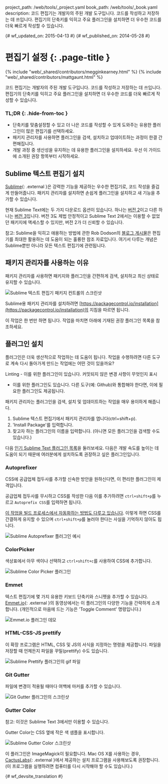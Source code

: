 project_path: /web/tools/_project.yaml
book_path: /web/tools/_book.yaml
description: 코드 편집기는 개발자의 주된 개발 도구입니다. 코드를 작성하고 저장하는 데 쓰입니다. 편집기의 단축키를 익히고 주요 플러그인을 설치하면 더 우수한 코드를 더욱 빠르게 작성할 수 있습니다.

{# wf_updated_on: 2015-04-13 #}
{# wf_published_on: 2014-05-28 #}

# 편집기 설정 {: .page-title }

{% include "web/_shared/contributors/megginkearney.html" %}
{% include "web/_shared/contributors/mattgaunt.html" %}

코드 편집기는 개발자의 주된 개발 도구입니다. 코드를 작성하고 저장하는 데 쓰입니다. 편집기의 단축키를 익히고 주요 플러그인을 설치하면 더 우수한 코드를 더욱 빠르게 작성할 수 있습니다.


### TL;DR {: .hide-from-toc }
- 단축키를 맞춤설정할 수 있고 더 나은 코드를 작성할 수 있게 도와주는 유용한 플러그인이 많은 편집기를 선택하세요.
- 패키지 관리자를 사용하면 플러그인을 검색, 설치하고 업데이트하는 과정이 한결 간편해집니다.
- 개발 과정 중 생산성을 유지하는 데 유용한 플러그인을 설치하세요. 우선 이 가이드에 소개된 권장 항목부터 시작하세요.


## Sublime 텍스트 편집기 설치

[Sublime](http://www.sublimetext.com/){: .external }은 강력한 기능을 제공하는 우수한 편집기로,
코드 작성을 즐겁게 만들어줍니다. 패키지 관리자를 설치하면
손쉽게 플러그인을 설치하고 새 기능을 추가할 수 있습니다.

현재 Sublime Text에는 두 가지 다운로드 옵션이 있습니다. 하나는 [버전 2](http://www.sublimetext.com/2)이고 다른 하나는 [버전 3](http://www.sublimetext.com/3)입니다. 버전 3도 제법 안정적이고 Sublime Text 2에서는 이용할 수 없었던 패키지에 액세스할 수 있지만, 버전 2가 더 신뢰할 수 있습니다.

참고: Sublime을 익히고 애용하는 방법에 관한 Rob Dodson의 <a href='http://robdodson.me/blog/2012/06/23/sublime-text-2-tips-and-shortcuts/'>블로그 게시물</a>은 편집기를 최대한 활용하는 데 도움이 되는 훌륭한 참조 자료입니다. 여기서 다루는 개념은 Sublime뿐만 아니라 모든 텍스트 편집기에 관련됩니다.

## 패키지 관리자를 사용하는 이유

패키지 관리자를 사용하면 패키지와 플러그인을 간편하게 검색, 설치하고 최신 상태로
유지할 수 있습니다.

<img src="imgs/package_control.png" class="center" alt="Sublime 텍스트 편집기 패키지 컨트롤의 스크린샷"/>

Sublime용 패키지 관리자를 설치하려면 [https://packagecontrol.io/installation](https://packagecontrol.io/installation)의
지침을 따르면 됩니다.

이 작업은 한 번만 하면 됩니다. 작업을 마치면 아래에 기재된 권장 플러그인 목록을
참조하세요.

## 플러그인 설치

플러그인은 더욱 생산적으로 작업하는 데 도움이 됩니다. 작업을 수행하려면 다른 도구로 계속 다시 돌아가게 만드는 작업에는
어떤 것이 있을까요?

Linting - 이를 위한 플러그인이 있습니다. 커밋되지 않은 변경 사항이 무엇인지 표시
- 이를 위한 플러그인도 있습니다. 다른 도구(예: Github)와 통합해야 한다면, 
이에 필요한 플러그인도 제공됩니다.

패키지 관리자는 플러그인을 검색, 설치 및 업데이트하는 작업을 매우 용이하게 해줍니다.

1. Sublime 텍스트 편집기에서 패키지 관리자를 엽니다(ctrl+shift+p). 
2. 'Install Package'를 입력합니다. 
3. 찾고자 하는 플러그인의 이름을 입력합니다. (아니면 모든 
플러그인을 검색할 수도 있습니다.)

다음 [인기 Sublime Text
 플러그인 목록](https://packagecontrol.io/browse)을 둘러보세요. 다음은 개발 속도를 높이는 데 도움이 되기 때문에 
여러분에게 설치하도록 권장하고 싶은 플러그인입니다.

### Autoprefixer

CSS에 공급업체 접두사를 추가할 신속한 방안을 원하신다면, 이 
편리한 플러그인이 제격입니다.

공급업체 접두사를 무시하고 CSS를 작성한 다음 이를 추가하려면 
`ctrl+shift+p`를 누르고 `Autoprefix CSS`를 입력하면 됩니다.

[이 작업을 빌드 프로세스에서 자동화하는 방법도 다루고
있습니다](/web/tools/setup/setup-buildtools).
이렇게 하면 CSS를 간결하게 유지할 수 있으며
`ctrl+shift+p`를 눌러야 한다는 사실을 기억하지 않아도 됩니다.

<img src="imgs/sublime-autoprefixer.gif" alt="Sublime Autoprefixer 플러그인 예시" />

### ColorPicker

색상표에서 아무 색이나 선택하고 `ctrl+shift+c`를 사용하여 CSS에 추가합니다.

<img src="imgs/sublime-color-picker.png" alt="Sublime Color Picker 플러그인" />

### Emmet

텍스트 편집기에 몇 가지 유용한 키보드 단축키와 스니펫을 추가할 수 있습니다. 
[Emmet.io](http://emmet.io/){: .external }의 동영상에서는 이 플러그인의 다양한 기능을 간략하게 소개합니다. (개인적으로
마음에 드는 기능은 'Toggle Comment' 명령입니다.)

<img src="imgs/emmet-io-example.gif" alt="Emmet.io 플러그인 데모" />

### HTML-CSS-JS prettify

이 확장 프로그램은 HTML, CSS 및 JS의 서식을 지정하는 명령을 제공합니다. 파일을 저장할 때 
언제든지 파일을 꾸밀(prettify) 수도 있습니다.

<img src="imgs/sublime-prettify.gif" alt="Sublime Prettify 플러그인의 gif 파일" />

### Git Gutter

파일에 변경이 적용될 때마다 여백에 마커를 추가할 수 있습니다.

<img src="imgs/sublime-git-gutter.png" alt="Git Gutter 플러그인의 스크린샷" />

### Gutter Color

참고: 이것은 Sublime Text 3에서만 이용할 수 있습니다.

Gutter Color는 CSS 옆에 작은 색 샘플을 표시합니다.

<img src="imgs/sublime-gutter-color.png" alt="Sublime Gutter Color 스크린샷" />

이 플러그인은 ImageMagick이 필요합니다. Mac OS X를 사용하는 경우, 
[CactusLabs](http://cactuslab.com/imagemagick/){: .external }에서 제공하는 설치 프로그램을 사용해보도록 권장합니다. (이 프로그램을 실행하려면 컴퓨터를 
다시 시작해야 할 수도 있습니다.)





{# wf_devsite_translation #}
